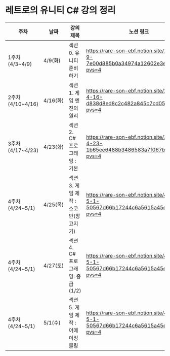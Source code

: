 # 레트로의 유니티 C# 강의 정리
|주차|날짜|강의 제목|노션 링크|
|---|---|---|---|
|1주차(4/3~4/9)|4/9(화)|섹션 0. 유니티 준비하기|https://rare-son-ebf.notion.site/1-4-3-4-9-7e00d885b0a34974a12602e3eb8b1843?pvs=4|
|2주차(4/10~4/16)|4/16(화)|섹션 1. 게임 엔진의 원리|https://rare-son-ebf.notion.site/2-4-10-4-16-d838d8ed8c2c482a845c7cd05a19033d?pvs=4|
|3주차(4/17~4/23)|4/23(화)|섹션 2. C# 프로그래밍 : 기본|https://rare-son-ebf.notion.site/3-4-17-4-23-1b65ee6488b3486583a7f067bcc091d8?pvs=4|
|4주차(4/24~5/1)|4/25(목)|섹션 3. 게임 제작 : 소코반(창고지기)|https://rare-son-ebf.notion.site/4-4-24-5-1-50567d66b17244c6a5615a45e03926b4?pvs=4|
|4주차(4/24~5/1)|4/27(토)|섹션 4. C# 프로그래밍: 중급 (1/2)|https://rare-son-ebf.notion.site/4-4-24-5-1-50567d66b17244c6a5615a45e03926b4?pvs=4|
|4주차(4/24~5/1)|5/1(수)|섹션 5. 게임 제작 : 어메이징 볼링|https://rare-son-ebf.notion.site/4-4-24-5-1-50567d66b17244c6a5615a45e03926b4?pvs=4|
